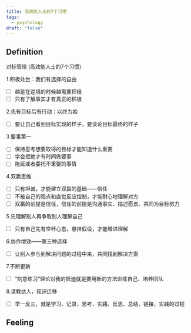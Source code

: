 ```yaml
---
title: 高效能人士的7个习惯
tags:
  - psychology
draft: "false"
---
```


## Definition
对标管理 (高效能人士的7个习惯)

1.积极处世：我们有选择的自由 
- [ ] 越是在逆境的时候越需要积极
- [ ] 只有了解事实才有真正的积极 

2.先有目标后有行动：以终为始 
- [ ] 要让自己看到目标实现的样子，要谈论目标最终的样子

3.要事第一
- [ ] 保持思考想要取得的目标才能知道什么重要
- [ ] 学会拒绝才有时间做要事 
- [ ] 拖延或者委托不重要的事情 

4.双赢思维 
- [ ] 只有坦诚，才能建立双赢的基础——信任 
- [ ] 不被自己的观点和直觉反应控制，才能耐心地理解对方 
- [ ] 双赢的前提是信任，信任的前提是沟通事实、描述愿景、共同为目标努力

5.先理解别人再争取别人理解自己 
- [ ] 只有自己先有空杯心态，悬挂假设，才能增进理解

6.协作增效——第三种选择 
- [ ] 让别人参与到解决问题的过程中来，共同找到解决方案 

7.不断更新 
- [ ] “刻意练习”理论对我的启迪就是要用新的方法训练自己、培养团队

8.请教达人，知识迁移 
- [ ]  举一反三，就是学习、记录、思考、实践、反思、总结、链接、实践的过程



## Feeling
